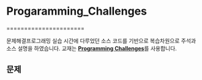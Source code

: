 # Progaramming_Challenges
======================

문제해결프로그래밍 실습 시간에 다루었던 소스 코드를 기반으로 복습차원으로 주석과 소스 설명을 하였습니다.
교재는 [**Programming Challenges**](http://www.programming-challenges.com)를 사용합니다.


## 문제 

